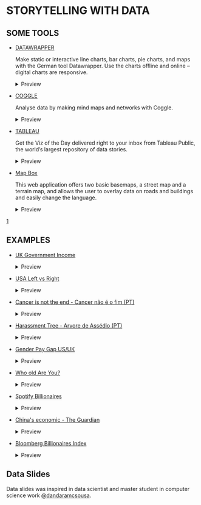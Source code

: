 # STORYTELLING WITH DATA

## SOME TOOLS

- [DATAWRAPPER](https://www.datawrapper.de/)
  <p>Make static or interactive line charts, bar charts, pie charts, and maps with the German tool Datawrapper. Use the charts offline and online – digital charts are responsive.</p>
  <details>
    <summary>Preview</summary>
    <img src="examples/Datawrapper.png">
  </details>
  
- [COGGLE](https://coggle.it/)
  <p>Analyse data by making mind maps and networks with Coggle.</p>
  <details>
    <summary>Preview</summary>
    <img src="examples/Coggle.png">
  </details>
  
- [TABLEAU](https://www.tableau.com/)
  <p>Get the Viz of the Day delivered right to your inbox from Tableau Public, the world’s largest repository of data stories.</p>
  <details>
    <summary>Preview</summary>
    <img src="examples/tableau.png">
  </details>
  
- [Map Box](https://www.mapbox.com/)
  <p>This web application offers two basic basemaps, a street map and a terrain map, and allows the user to overlay data on roads and buildings and easily change the language.</p>
  <details>
    <summary>Preview</summary>
    <img src="examples/infoamazonia.png">
  </details>
  
 [1](https://en.rockcontent.com/blog/data-visualization-tools-for-journalists/)
 
## EXAMPLES
- [UK Government Income](https://informationisbeautiful.net/visualizations/uk-government-spending-incomes-outcomes/)
  <details>
    <summary>Preview</summary>
    <img src="examples/uk_income.png">
  </details>
  
- [USA Left vs Right](https://www.informationisbeautiful.net/visualizations/left-vs-right-world/)
  <details>
    <summary>Preview</summary>
    <img src="examples/usa_pol.png">
  </details>
  
- [Cancer is not the end - Cancer não é o fim (PT)](https://informationisbeautiful.net/visualizations/gender-pay-gap/)
  <details>
    <summary>Preview</summary>
    <img src="examples/cancer.jpg">
  </details>
  
- [Harassment Tree - Arvore de Assédio (PT)](https://informationisbeautiful.net/visualizations/gender-pay-gap/)
  <details>
    <summary>Preview</summary>
    <img src="examples/assedio.jpg">
  </details>
  
- [Gender Pay Gap US/UK](https://informationisbeautiful.net/visualizations/gender-pay-gap/)
  <details>
    <summary>Preview</summary>
    <img src="examples/gender_gap.png">
  </details>
  
- [Who old Are You?](https://informationisbeautiful.net/visualizations/who-old-are-you/)
  <details>
    <summary>Preview</summary>
    <img src="examples/whoold.png">
  </details>
  
- [Spotify Billionaires](https://informationisbeautiful.net/visualizations/spotify-apple-music-tidal-music-streaming-services-royalty-rates-compared/)
  <details>
    <summary>Preview</summary>
    <img src="examples/spotify.png">
  </details>
 
- [China's economic - The Guardian](https://www.theguardian.com/world/ng-interactive/2015/aug/26/china-economic-slowdown-world-imports)
  <details>
    <summary>Preview</summary>
    <img src="examples/china.jpg">
  </details>
  
- [Bloomberg Billionaires Index](https://www.informationisbeautifulawards.com/showcase/64-bloomberg-billionaires-index)
  <details>
    <summary>Preview</summary>
    <img src="examples/billio.png">
  </details>
  
## Data Slides
Data slides was inspired in data scientist and master student in computer science work [@dandaramcsousa](https://github.com/dandaramcsousa).
